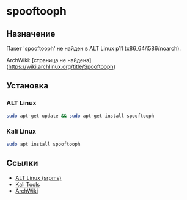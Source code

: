 # spooftooph

## Назначение

Пакет 'spooftooph' не найден в ALT Linux p11 (x86_64/i586/noarch).

ArchWiki: [страница не найдена] (https://wiki.archlinux.org/title/Spooftooph)

## Установка

### ALT Linux
```bash
sudo apt-get update && sudo apt-get install spooftooph
```

### Kali Linux
```bash
sudo apt install spooftooph
```

## Ссылки

- [ALT Linux (srpms)](https://packages.altlinux.org/ru/p11/srpms/spooftooph/)
- [Kali Tools](https://www.kali.org/tools/spooftooph/)
- [ArchWiki](https://wiki.archlinux.org/title/Spooftooph)
